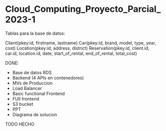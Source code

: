 # Cloud_Computing_Proyecto_Parcial_2023-1

Tablas para la base de datos:

Client(pkey:id, firstname, lastname)
Car(pkey:id, brand, model, type, year, cost)
Location(pkey:id, address, district)
Reservation(pkey:id, client.id, car.id, location.id, date, start_of_rental, end_of_rental, total_cost)

DONE:
- Base de datos RDS
- Backend (4 APIs en contenedores)
- MVs de Produccion
- Load Balancer
- Basic functional Frontend
- FUll frontend
- S3 bucket
- PPT
- Diagrama de solucion

TODO HECHO 
